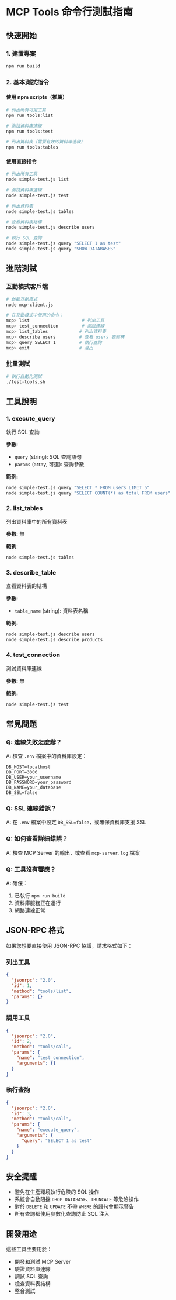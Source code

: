 # MCP Tools 命令行測試指南

## 快速開始

### 1. 建置專案
```bash
npm run build
```

### 2. 基本測試指令

#### 使用 npm scripts（推薦）
```bash
# 列出所有可用工具
npm run tools:list

# 測試資料庫連線
npm run tools:test

# 列出資料表（需要有效的資料庫連線）
npm run tools:tables
```

#### 使用直接指令
```bash
# 列出所有工具
node simple-test.js list

# 測試資料庫連線
node simple-test.js test

# 列出資料表
node simple-test.js tables

# 查看資料表結構
node simple-test.js describe users

# 執行 SQL 查詢
node simple-test.js query "SELECT 1 as test"
node simple-test.js query "SHOW DATABASES"
```

## 進階測試

### 互動模式客戶端
```bash
# 啟動互動模式
node mcp-client.js

# 在互動模式中使用的命令：
mcp> list                    # 列出工具
mcp> test_connection         # 測試連線
mcp> list_tables            # 列出資料表
mcp> describe users         # 查看 users 表結構
mcp> query SELECT 1         # 執行查詢
mcp> exit                   # 退出
```

### 批量測試
```bash
# 執行自動化測試
./test-tools.sh
```

## 工具說明

### 1. execute_query
執行 SQL 查詢

**參數:**
- `query` (string): SQL 查詢語句
- `params` (array, 可選): 查詢參數

**範例:**
```bash
node simple-test.js query "SELECT * FROM users LIMIT 5"
node simple-test.js query "SELECT COUNT(*) as total FROM users"
```

### 2. list_tables
列出資料庫中的所有資料表

**參數:** 無

**範例:**
```bash
node simple-test.js tables
```

### 3. describe_table
查看資料表的結構

**參數:**
- `table_name` (string): 資料表名稱

**範例:**
```bash
node simple-test.js describe users
node simple-test.js describe products
```

### 4. test_connection
測試資料庫連線

**參數:** 無

**範例:**
```bash
node simple-test.js test
```

## 常見問題

### Q: 連線失敗怎麼辦？
A: 檢查 `.env` 檔案中的資料庫設定：
```env
DB_HOST=localhost
DB_PORT=3306
DB_USER=your_username
DB_PASSWORD=your_password
DB_NAME=your_database
DB_SSL=false
```

### Q: SSL 連線錯誤？
A: 在 `.env` 檔案中設定 `DB_SSL=false`，或確保資料庫支援 SSL

### Q: 如何查看詳細錯誤？
A: 檢查 MCP Server 的輸出，或查看 `mcp-server.log` 檔案

### Q: 工具沒有響應？
A: 確保：
1. 已執行 `npm run build`
2. 資料庫服務正在運行
3. 網路連線正常

## JSON-RPC 格式

如果您想要直接使用 JSON-RPC 協議，請求格式如下：

### 列出工具
```json
{
  "jsonrpc": "2.0",
  "id": 1,
  "method": "tools/list",
  "params": {}
}
```

### 調用工具
```json
{
  "jsonrpc": "2.0",
  "id": 2,
  "method": "tools/call",
  "params": {
    "name": "test_connection",
    "arguments": {}
  }
}
```

### 執行查詢
```json
{
  "jsonrpc": "2.0",
  "id": 3,
  "method": "tools/call",
  "params": {
    "name": "execute_query",
    "arguments": {
      "query": "SELECT 1 as test"
    }
  }
}
```

## 安全提醒

- 避免在生產環境執行危險的 SQL 操作
- 系統會自動阻擋 `DROP DATABASE`、`TRUNCATE` 等危險操作
- 對於 `DELETE` 和 `UPDATE` 不帶 `WHERE` 的語句會顯示警告
- 所有查詢都使用參數化查詢防止 SQL 注入

## 開發用途

這些工具主要用於：
- 開發和測試 MCP Server
- 驗證資料庫連線
- 調試 SQL 查詢
- 檢查資料表結構
- 整合測試
